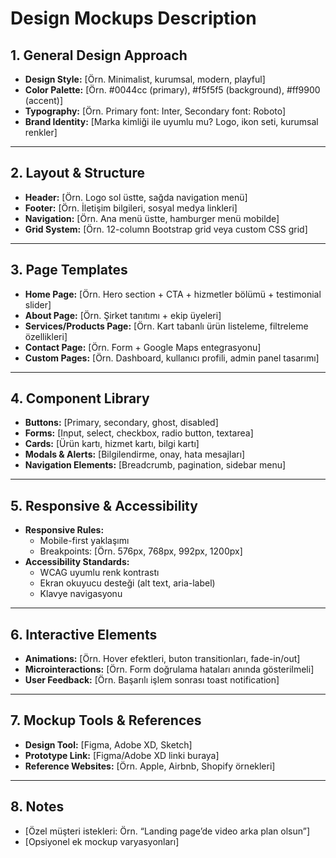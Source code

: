 # Design Mockups Description

## 1. General Design Approach

- **Design Style:** [Örn. Minimalist, kurumsal, modern, playful]
- **Color Palette:** [Örn. #0044cc (primary), #f5f5f5 (background), #ff9900 (accent)]
- **Typography:** [Örn. Primary font: Inter, Secondary font: Roboto]
- **Brand Identity:** [Marka kimliği ile uyumlu mu? Logo, ikon seti, kurumsal renkler]

---

## 2. Layout & Structure

- **Header:** [Örn. Logo sol üstte, sağda navigation menü]
- **Footer:** [Örn. İletişim bilgileri, sosyal medya linkleri]
- **Navigation:** [Örn. Ana menü üstte, hamburger menü mobilde]
- **Grid System:** [Örn. 12-column Bootstrap grid veya custom CSS grid]

---

## 3. Page Templates

- **Home Page:** [Örn. Hero section + CTA + hizmetler bölümü + testimonial slider]
- **About Page:** [Örn. Şirket tanıtımı + ekip üyeleri]
- **Services/Products Page:** [Örn. Kart tabanlı ürün listeleme, filtreleme özellikleri]
- **Contact Page:** [Örn. Form + Google Maps entegrasyonu]
- **Custom Pages:** [Örn. Dashboard, kullanıcı profili, admin panel tasarımı]

---

## 4. Component Library

- **Buttons:** [Primary, secondary, ghost, disabled]
- **Forms:** [Input, select, checkbox, radio button, textarea]
- **Cards:** [Ürün kartı, hizmet kartı, bilgi kartı]
- **Modals & Alerts:** [Bilgilendirme, onay, hata mesajları]
- **Navigation Elements:** [Breadcrumb, pagination, sidebar menu]

---

## 5. Responsive & Accessibility

- **Responsive Rules:**
  - Mobile-first yaklaşımı
  - Breakpoints: [Örn. 576px, 768px, 992px, 1200px]
- **Accessibility Standards:**
  - WCAG uyumlu renk kontrastı
  - Ekran okuyucu desteği (alt text, aria-label)
  - Klavye navigasyonu

---

## 6. Interactive Elements

- **Animations:** [Örn. Hover efektleri, buton transitionları, fade-in/out]
- **Microinteractions:** [Örn. Form doğrulama hataları anında gösterilmeli]
- **User Feedback:** [Örn. Başarılı işlem sonrası toast notification]

---

## 7. Mockup Tools & References

- **Design Tool:** [Figma, Adobe XD, Sketch]
- **Prototype Link:** [Figma/Adobe XD linki buraya]
- **Reference Websites:** [Örn. Apple, Airbnb, Shopify örnekleri]

---

## 8. Notes

- [Özel müşteri istekleri: Örn. “Landing page’de video arka plan olsun”]
- [Opsiyonel ek mockup varyasyonları]
